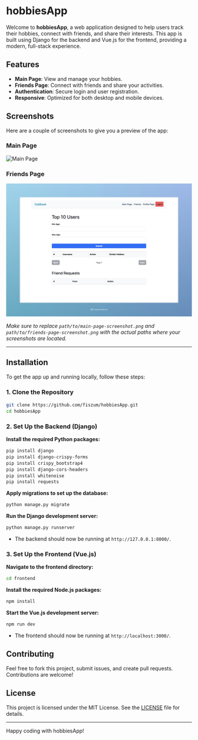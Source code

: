 # hobbiesApp

Welcome to **hobbiesApp**, a web application designed to help users track their hobbies, connect with friends, and share their interests. This app is built using Django for the backend and Vue.js for the frontend, providing a modern, full-stack experience.

## Features

- **Main Page**: View and manage your hobbies.
- **Friends Page**: Connect with friends and share your activities.
- **Authentication**: Secure login and user registration.
- **Responsive**: Optimized for both desktop and mobile devices.

## Screenshots

Here are a couple of screenshots to give you a preview of the app:

### Main Page
![Main Page](path/to/main-page-screenshot.png)

### Friends Page
![Friends Page](pictures/friends.jpeg)

*Make sure to replace `path/to/main-page-screenshot.png` and `path/to/friends-page-screenshot.png` with the actual paths where your screenshots are located.*

---

## Installation

To get the app up and running locally, follow these steps:

### 1. Clone the Repository

```bash
git clone https://github.com/fiszum/hobbiesApp.git
cd hobbiesApp
```

### 2. Set Up the Backend (Django)

**Install the required Python packages:**

```bash
pip install django
pip install django-crispy-forms
pip install crispy_bootstrap4
pip install django-cors-headers
pip install whitenoise
pip install requests
```

**Apply migrations to set up the database:**

```bash
python manage.py migrate
```

**Run the Django development server:**

```bash
python manage.py runserver
```
- The backend should now be running at `http://127.0.0.1:8000/`.

### 3. Set Up the Frontend (Vue.js)

**Navigate to the frontend directory:**

```bash
cd frontend
```

**Install the required Node.js packages:**

```bash
npm install
```

**Start the Vue.js development server:**

```bash
npm run dev
```
- The frontend should now be running at `http://localhost:3000/`.

## Contributing

Feel free to fork this project, submit issues, and create pull requests. Contributions are welcome!

## License

This project is licensed under the MIT License. See the [LICENSE](LICENSE) file for details.

--- 

Happy coding with hobbiesApp!